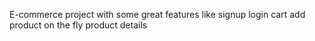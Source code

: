 E-commerce project with some great features like 
signup
login
cart
add product on the fly
product details 
